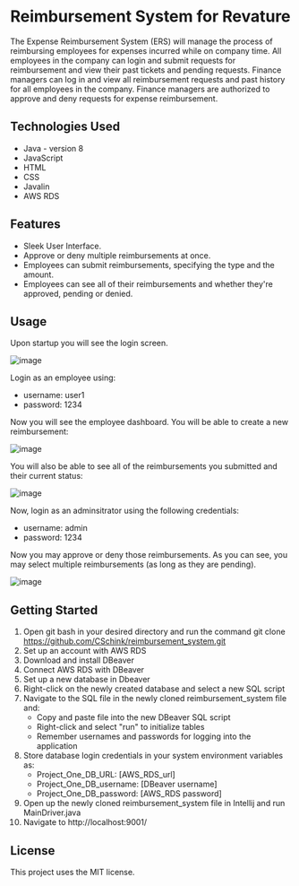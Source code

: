 # Reimbursement System for Revature

The Expense Reimbursement System (ERS) will manage the process of reimbursing employees for expenses incurred while on company time. All employees in the company can login and submit requests for reimbursement and view their past tickets and pending requests. Finance managers can log in and view all reimbursement requests and past history for all employees in the company. Finance managers are authorized to approve and deny requests for expense reimbursement. 

## Technologies Used

* Java - version 8
* JavaScript
* HTML
* CSS
* Javalin
* AWS RDS

## Features

* Sleek User Interface.
* Approve or deny multiple reimbursements at once.
* Employees can submit reimbursements, specifying the type and the amount.
* Employees can see all of their reimbursements and whether they're approved, pending or denied.

## Usage

Upon startup you will see the login screen.

![image](https://user-images.githubusercontent.com/45950072/115905626-58342880-a434-11eb-806f-ad53b5566111.png)

Login as an employee using:

* username: user1
* password: 1234

Now you will see the employee dashboard.  You will be able to create a new reimbursement:

![image](https://user-images.githubusercontent.com/45950072/116256664-638f9880-a741-11eb-990a-3bfe29143e71.png)

You will also be able to see all of the reimbursements you submitted and their current status:

![image](https://user-images.githubusercontent.com/45950072/116256767-7d30e000-a741-11eb-82f3-99f595f99691.png)

Now, login as an adminsitrator using the following credentials:

* username: admin
* password: 1234

Now you may approve or deny those reimbursements.  As you can see, you may select multiple reimbursements (as long as they are pending).

![image](https://user-images.githubusercontent.com/45950072/116256977-a81b3400-a741-11eb-82c8-876c0ead56f4.png)



## Getting Started

1. Open git bash in your desired directory and run the command git clone https://github.com/CSchink/reimbursement_system.git
2. Set up an account with AWS RDS
3. Download and install DBeaver
4. Connect AWS RDS with DBeaver
5. Set up a new database in Dbeaver
6. Right-click on the newly created database and select a new SQL script
7. Navigate to the SQL file in the newly cloned reimbursement_system file and:
    * Copy and paste file into the new DBeaver SQL script
    * Right-click and select "run" to initialize tables
     * Remember usernames and passwords for logging into the application
9. Store database login credentials in your system environment variables as:
    * Project_One_DB_URL: [AWS_RDS_url]
    * Project_One_DB_username: [DBeaver username]
    * Project_One_DB_password: [AWS_RDS password]
10. Open up the newly cloned reimbursement_system file in Intellij and run MainDriver.java
11. Navigate to http://localhost:9001/

## License
This project uses the MIT license.
